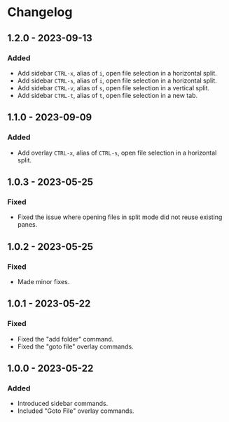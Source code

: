 # Changelog

## 1.2.0 - 2023-09-13

### Added

- Add sidebar `CTRL-x`, alias of `i`, open file selection in a horizontal split.
- Add sidebar `CTRL-s`, alias of `i`, open file selection in a horizontal split.
- Add sidebar `CTRL-v`, alias of `s`, open file selection in a vertical split.
- Add sidebar `CTRL-t`, alias of `t`, open file selection in a new tab.

## 1.1.0 - 2023-09-09

### Added

- Add overlay `CTRL-x`, alias of `CTRL-s`, open file selection in a horizontal split.

## 1.0.3 - 2023-05-25

### Fixed

- Fixed the issue where opening files in split mode did not reuse existing panes.

## 1.0.2 - 2023-05-25

### Fixed

- Made minor fixes.

## 1.0.1 - 2023-05-22

### Fixed

- Fixed the "add folder" command.
- Fixed the "goto file" overlay commands.

## 1.0.0 - 2023-05-22

### Added

- Introduced sidebar commands.
- Included "Goto File" overlay commands.
